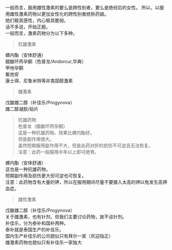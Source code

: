 一般而言，服用雌性激素的要么是跨性别者，要么是绝经后的女性。
所以，以服用雌性激素药物以更加女性化的跨性别者统称药娘。  
她们极其感性，内心极其脆弱。  
话不多说，开始正题。  
一般而言，激素药物分为以下多种。 
   
>抗雄激素  

螺内酯（安体舒通）  
醋酸环丙孕酮（色普龙/Andorcur,华典）  
甲地孕酮  
氟他安  
康士得、尼鲁米特等非类固醇激素  

>雌激素 

戊酸雌二醇（补佳乐/Progynova）  
雌二醇凝胶/贴片   

>抗雄药物  
色普龙（醋酸环丙孕酮）  
这是一种抗雄药物。效果比螺内酯好。  
但是副作用很大。  
虽然短期服用副作用不大，但是此药对肝的损伤不可逆且无法恢复。  
注意：此药一般服用半年以上即可绝育。  

螺内酯（安体舒通）  
这也是一种抗雄药物。  
短期副作用及损伤更大但可逆也可恢复。  
注意：此药物含有大量的钾，所以在服用期间尽量不要摄入太高的钾以免发生高钾血症。  

>雌性激素 

戊酸雌二醇（补佳乐/Progynova）  
关于雌激素，也有针剂，但我们主要讨论药物，故不谈针剂。  
补佳乐，分为泰补和国补两种。  
泰补就是泰国生产的补佳乐。  
国内生产补佳乐的公司貌似只有拜尔一家（欢迎指正）  
雌激素药物也貌似只有补佳乐一家独大  
